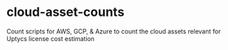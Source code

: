 # cloud-asset-counts
Count scripts for AWS, GCP, &amp; Azure to count the cloud assets relevant for Uptycs license cost estimation

